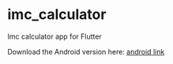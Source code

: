 # imc_calculator

Imc calculator app for Flutter

Download the Android version here: [android link](https://i.diawi.com/2owmLk)

